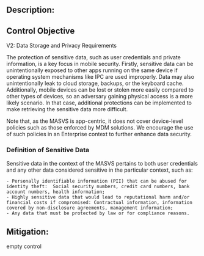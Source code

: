 ## Description:

## Control Objective

V2: Data Storage and Privacy Requirements

The protection of sensitive data, such as user credentials and private information, is a key focus in mobile security. Firstly, sensitive data can be unintentionally exposed to other apps running on the same device if operating system mechanisms like IPC are used improperly. Data may also unintentionally leak to cloud storage, backups, or the keyboard cache. Additionally, mobile devices can be lost or stolen more easily compared to other types of devices, so an adversary gaining physical access is a more likely scenario. In that case, additional protections can be implemented to make retrieving the sensitive data more difficult.

Note that, as the MASVS is app-centric, it does not cover device-level policies such as those enforced by MDM solutions. We encourage the use of such policies in an Enterprise context to further enhance data security.


### Definition of Sensitive Data

Sensitive data in the context of the MASVS pertains to both user credentials and any other data considered sensitive in the particular context, such as:

	- Personally identifiable information (PII) that can be abused for identity theft:  Social security numbers, credit card numbers, bank account numbers, health information;
	- Highly sensitive data that would lead to reputational harm and/or financial costs if compromised: Contractual information, information covered by non-disclosure agreements, management information;
	- Any data that must be protected by law or for compliance reasons.


## Mitigation:

empty control
